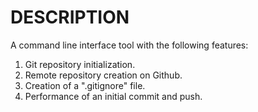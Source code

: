 # DESCRIPTION

A command line interface tool with the following features:

1. Git repository initialization.
2. Remote repository creation on Github.
3. Creation of a ".gitignore" file.
4. Performance of an initial commit and push.


